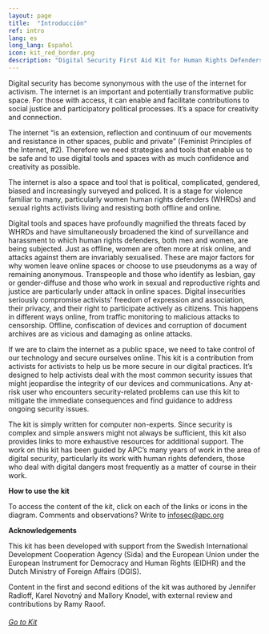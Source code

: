 ```yaml
---
layout: page
title:  "Introducción"
ref: intro
lang: es
long_lang: Español
icon: kit_red_border.png
description: "Digital Security First Aid Kit for Human Rights Defenders (2nd. edition)"
---
```


Digital security has become synonymous with the use of the internet for activism. The internet is an important and potentially transformative public space. For those with access, it can enable and facilitate contributions to social justice and participatory political processes. It’s a space for creativity and connection.

The internet “is an extension, reflection and continuum of our movements and resistance in other spaces, public and private” (Feminist Principles of the Internet, #2). Therefore we need strategies and tools that enable us to be safe and to use digital tools and spaces with as much confidence and creativity as possible.

The internet is also a space and tool that is political, complicated, gendered, biased and increasingly surveyed and policed. It is a stage for violence familiar to many, particularly women human rights defenders (WHRDs) and sexual rights activists living and resisting both offline and online.

Digital tools and spaces have profoundly magnified the threats faced by WHRDs and have simultaneously broadened the kind of surveillance and harassment to which human rights defenders, both men and women, are being subjected. Just as offline, women are often more at risk online, and attacks against them are invariably sexualised. These are major factors for why women leave online spaces or choose to use pseudonyms as a way of remaining anonymous. Transpeople and those who identify as lesbian, gay or gender-diffuse and those who work in sexual and reproductive rights and justice are particularly under attack in online spaces. Digital insecurities seriously compromise activists’ freedom of expression and association, their privacy, and their right to participate actively as citizens. This happens in different ways online, from traffic monitoring to malicious attacks to censorship. Offline, confiscation of devices and corruption of document archives are as vicious and damaging as online attacks.

If we are to claim the internet as a public space, we need to take control of our technology and secure ourselves online. This kit is a contribution from activists for activists to help us be more secure in our digital practices. It’s designed to help activists deal with the most common security issues that might jeopardise the integrity of our devices and communications. Any at-risk user who encounters security-related problems can use this kit to mitigate the immediate consequences and find guidance to address ongoing security issues.

The kit is simply written for computer non-experts. Since security is complex and simple answers might not always be sufficient, this kit also provides links to more exhaustive resources for additional support. The work on this kit has been guided by APC’s many years of work in the area of digital security, particularly its work with human rights defenders, those who deal with digital dangers most frequently as a matter of course in their work.

**How to use the kit**

To access the content of the kit, click on each of the links or icons in the diagram.
Comments and observations? Write to infosec@apc.org

**Acknowledgements**

This kit has been developed with support from the Swedish International Development Cooperation Agency (Sida) and the European Union under the European Instrument for Democracy and Human Rights (EIDHR) and the Dutch Ministry of Foreign Affairs (DGIS).

Content in the first and second editions of the kit was authored by Jennifer Radloff, Karel Novotný and Mallory Knodel, with external review and contributions by Ramy Raoof.

###### [Go to Kit]({{site.baseurl}}/index_es.html)